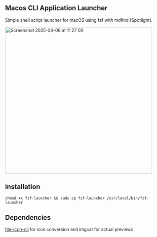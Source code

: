 ## Macos CLI Application Launcher
Simple shell script launcher for macOS using fzf with mdfind (Spotlight).

<img width="476" alt="Screenshot 2025-04-08 at 11 27 00" src="https://github.com/user-attachments/assets/350892d7-e8aa-4857-9318-0218e8245401" />

## installation
```
chmod +x fzf-launcher && sudo cp fzf-launcher /usr/local/bin/fzf-launcher
```
## Dependencies
[file-icon-cli](https://github.com/sindresorhus/file-icon-cli) for icon conversion and imgcat for actual previews

